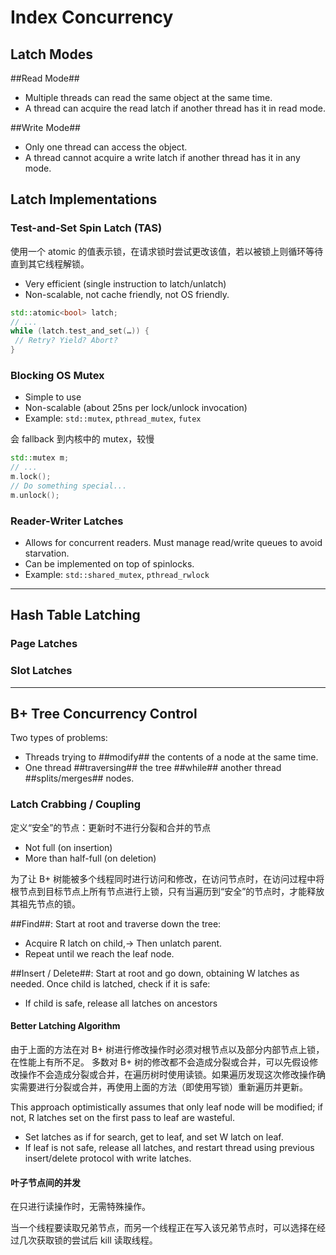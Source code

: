 # Index Concurrency

## Latch Modes

##Read Mode##
- Multiple threads can read the same object at the same time.
- A thread can acquire the read latch if another thread has it in read mode.

##Write Mode##
- Only one thread can access the object.
- A thread cannot acquire a write latch if another thread has it in any mode.

## Latch Implementations

### Test-and-Set Spin Latch (TAS)

使用一个 atomic 的值表示锁，在请求锁时尝试更改该值，若以被锁上则循环等待直到其它线程解锁。

- Very efficient (single instruction to latch/unlatch)
- Non-scalable, not cache friendly, not OS friendly.

```cpp
std::atomic<bool> latch;
// ...
while (latch.test_and_set(…)) {
 // Retry? Yield? Abort?
}
```

### Blocking OS Mutex

- Simple to use
- Non-scalable (about 25ns per lock/unlock invocation)
- Example: ``std::mutex``, ``pthread_mutex``, ``futex``

会 fallback 到内核中的 mutex，较慢

```cpp
std::mutex m;
// ...
m.lock();
// Do something special...
m.unlock();
```

### Reader-Writer Latches

- Allows for concurrent readers. Must manage read/write queues to avoid starvation.
- Can be implemented on top of spinlocks.
- Example: ``std::shared_mutex``, ``pthread_rwlock``

- - -

## Hash Table Latching

### Page Latches

### Slot Latches

- - -

## B+ Tree Concurrency Control

Two types of problems:
- Threads trying to ##modify## the contents of a node at the same time.
- One thread ##traversing## the tree ##while## another thread ##splits/merges## nodes.

### Latch Crabbing / Coupling

定义“安全”的节点：更新时不进行分裂和合并的节点
- Not full (on insertion)
- More than half-full (on deletion)

为了让 B+ 树能被多个线程同时进行访问和修改，在访问节点时，在访问过程中将根节点到目标节点上所有节点进行上锁，只有当遍历到“安全”的节点时，才能释放其祖先节点的锁。

##Find##: Start at root and traverse down the tree:
- Acquire R latch on child,→ Then unlatch parent.
- Repeat until we reach the leaf node.

##Insert / Delete##: Start at root and go down, obtaining W latches as needed. Once child is latched, check if it is safe:
- If child is safe, release all latches on ancestors

#### Better Latching Algorithm

由于上面的方法在对 B+ 树进行修改操作时必须对根节点以及部分内部节点上锁，在性能上有所不足。
多数对 B+ 树的修改都不会造成分裂或合并，可以先假设修改操作不会造成分裂或合并，在遍历树时使用读锁。如果遍历发现这次修改操作确实需要进行分裂或合并，再使用上面的方法（即使用写锁）重新遍历并更新。

This approach optimistically assumes that only leaf node will be modified; if not, R latches set on the first pass to leaf are wasteful.
- Set latches as if for search, get to leaf, and set W latch on leaf.
- If leaf is not safe, release all latches, and restart thread using previous insert/delete protocol with write latches.

#### 叶子节点间的并发

在只进行读操作时，无需特殊操作。

当一个线程要读取兄弟节点，而另一个线程正在写入该兄弟节点时，可以选择在经过几次获取锁的尝试后 kill 读取线程。
